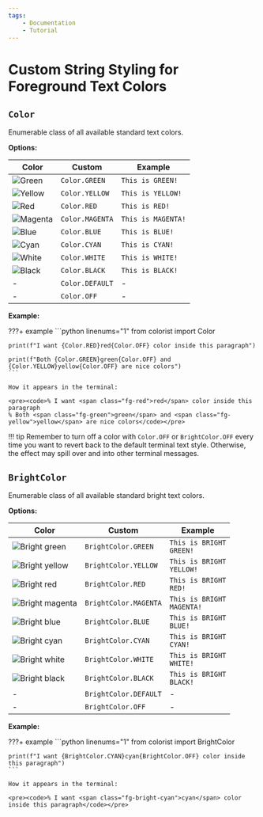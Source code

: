 ```yaml
---
tags:
    - Documentation
    - Tutorial
---
```


# Custom String Styling for Foreground Text Colors
## `Color`
Enumerable class of all available standard text colors.

**Options:**

| Color | Custom | Example |
| ----- | ------ | ------- |
| ![Green](../../assets/images/colors/green_16x16.png) | `Color.GREEN` | <code><span class="fg-green">This is GREEN!</span></code> |
| ![Yellow](../../assets/images/colors/yellow_16x16.png) | `Color.YELLOW` | <code><span class="fg-yellow">This is YELLOW!</span></code> |
| ![Red](../../assets/images/colors/red_16x16.png) | `Color.RED` | <code><span class="fg-red">This is RED!</span></code> |
| ![Magenta](../../assets/images/colors/magenta_16x16.png) | `Color.MAGENTA` | <code><span class="fg-magenta">This is MAGENTA!</span></code> |
| ![Blue](../../assets/images/colors/blue_16x16.png) | `Color.BLUE` | <code><span class="fg-blue">This is BLUE!</span></code> |
| ![Cyan](../../assets/images/colors/cyan_16x16.png) | `Color.CYAN` | <code><span class="fg-cyan">This is CYAN!</span></code> |
| ![White](../../assets/images/colors/white_16x16.png) | `Color.WHITE` | <code><span class="fg-white">This is WHITE!</span></code> |
| ![Black](../../assets/images/colors/black_16x16.png) | `Color.BLACK` | <code><span class="fg-black">This is BLACK!</span></code> |
| - | `Color.DEFAULT` | - |
| - | `Color.OFF` | - |

**Example:**

???+ example
    ```python linenums="1"
    from colorist import Color

    print(f"I want {Color.RED}red{Color.OFF} color inside this paragraph")

    print(f"Both {Color.GREEN}green{Color.OFF} and {Color.YELLOW}yellow{Color.OFF} are nice colors")
    ```

    How it appears in the terminal:

    <pre><code>% I want <span class="fg-red">red</span> color inside this paragraph
    % Both <span class="fg-green">green</span> and <span class="fg-yellow">yellow</span> are nice colors</code></pre>

!!! tip
    Remember to turn off a color with `Color.OFF` or `BrightColor.OFF` every time you want to revert back to the default terminal text style. Otherwise, the effect may spill over and into other terminal messages.

## `BrightColor`
Enumerable class of all available standard bright text colors.

**Options:**

| Color | Custom | Example |
| ----- | ------ | ------- |
| ![Bright green](../../assets/images/colors/bright_green_16x16.png) | `BrightColor.GREEN` | <code><span class="fg-bright-green">This is BRIGHT GREEN!</span></code> |
| ![Bright yellow](../../assets/images/colors/bright_yellow_16x16.png) | `BrightColor.YELLOW` | <code><span class="fg-bright-yellow">This is BRIGHT YELLOW!</span></code> |
| ![Bright red](../../assets/images/colors/bright_red_16x16.png) | `BrightColor.RED` | <code><span class="fg-bright-red">This is BRIGHT RED!</span></code> |
| ![Bright magenta](../../assets/images/colors/bright_magenta_16x16.png) | `BrightColor.MAGENTA` | <code><span class="fg-bright-magenta">This is BRIGHT MAGENTA!</span></code> |
| ![Bright blue](../../assets/images/colors/bright_blue_16x16.png) | `BrightColor.BLUE` | <code><span class="fg-bright-blue">This is BRIGHT BLUE!</span></code> |
| ![Bright cyan](../../assets/images/colors/bright_cyan_16x16.png) | `BrightColor.CYAN` | <code><span class="fg-bright-cyan">This is BRIGHT CYAN!</span></code> |
| ![Bright white](../../assets/images/colors/bright_white_16x16.png) | `BrightColor.WHITE` | <code><span class="fg-bright-white">This is BRIGHT WHITE!</span></code> |
| ![Bright black](../../assets/images/colors/bright_black_16x16.png) | `BrightColor.BLACK` | <code><span class="fg-bright-black">This is BRIGHT BLACK!</span></code> |
| - | `BrightColor.DEFAULT` | - |
| - | `BrightColor.OFF` | - |

**Example:**

???+ example
    ```python linenums="1"
    from colorist import BrightColor

    print(f"I want {BrightColor.CYAN}cyan{BrightColor.OFF} color inside this paragraph")
    ```

    How it appears in the terminal:

    <pre><code>% I want <span class="fg-bright-cyan">cyan</span> color inside this paragraph</code></pre>
